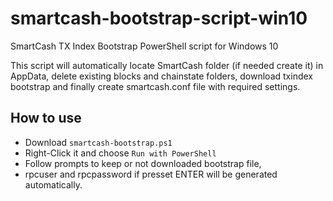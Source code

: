 # smartcash-bootstrap-script-win10
SmartCash TX Index Bootstrap PowerShell script for Windows 10

This script will automatically locate SmartCash folder (if needed create it) in AppData, delete existing blocks and chainstate folders, download txindex bootstrap and finally create smartcash.conf file with required settings.

## How to use
- Download `smartcash-bootstrap.ps1`
- Right-Click it and choose `Run with PowerShell`
- Follow prompts to keep or not downloaded bootstrap file,
- rpcuser and rpcpassword if presset ENTER will be generated automatically.
